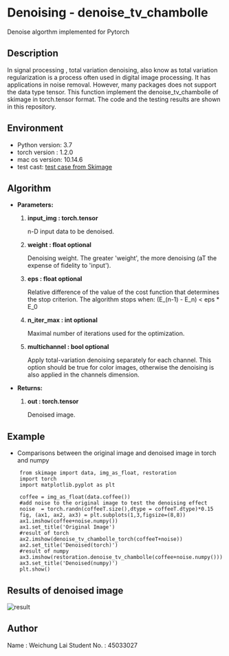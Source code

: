 # Denoising - denoise_tv_chambolle
Denoise algorthm implemented for Pytorch

## Description
In signal processing , total variation denoising, also know as total variation regularization is a process often used in digital image processing. It has applications in noise removal. However, many packages does not support the data type tensor. This function implement the denoise_tv_chambolle of skimage in torch.tensor format. The code and the testing results are shown in this repository. 

## Environment 
* Python version: 3.7
* torch version : 1.2.0
* mac os version: 10.14.6
* test cast: 
[test case from Skimage](https://github.com/scikit-image/scikit-image/blob/v0.15.0/skimage/restoration/tests/test_denoise.py#L213)

## Algorithm
* __Parameters:__
	1. __input_img : torch.tensor__ 
	
		n-D input data to be denoised.
				
	2. __weight : float optional__ 
	
		Denoising weight. The greater 'weight', the more denoising (aT the expense of fidelity to 'input').
			
	3. __eps : float optional__
		
		Relative difference of the value of the cost function that determines the stop criterion. The algorithm stops when:
	(E_(n-1) - E_n) < eps * E_0
			
	4. __n_iter_max : int optional__
	
		Maximal number of iterations used for the optimization.
	5. __multichannel : bool optional__
	
		Apply total-variation denoising separately for each channel. This option should be true for color images, otherwise the denoising is also applied in the channels dimension.
			
* __Returns:__

	1. __out : torch.tensor__
	
		Denoised image.

## Example 
* Comparisons between the original image and denoised image in torch and numpy
```
    from skimage import data, img_as_float, restoration
    import torch
    import matplotlib.pyplot as plt
  
    coffee = img_as_float(data.coffee())    
    #add noise to the original image to test the denoising effect
    noise  = torch.randn(coffeeT.size(),dtype = coffeeT.dtype)*0.15
    fig, (ax1, ax2, ax3) = plt.subplots(1,3,figsize=(8,8))
    ax1.imshow(coffee+noise.numpy())
    ax1.set_title('Original Image')
    #result of torch
    ax2.imshow(denoise_tv_chambolle_torch(coffeeT+noise))
    ax2.set_title('Denoised(torch)')
    #result of numpy
    ax3.imshow(restoration.denoise_tv_chambolle(coffee+noise.numpy()))
    ax3.set_title('Denoised(numpy)')
    plt.show()     
```
## Results of denoised image

![result](https://i.imgur.com/zEvRThr.png)


## Author
Name : Weichung Lai
Student No. : 45033027